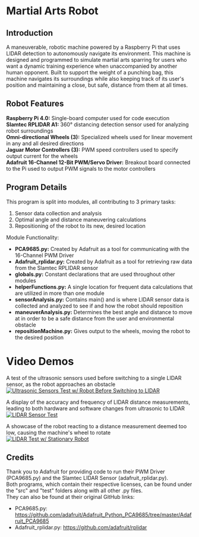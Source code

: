 # Martial Arts Robot
## Introduction
A maneuverable, robotic machine powered by a Raspberry Pi that uses LIDAR detection to autonomously navigate its environment. This machine is designed and programmed to simulate martial arts sparring for users who want a dynamic training experience when unaccompanied by another human opponent. Built to support the weight of a punching bag, this machine navigates its surroundings while also keeping track of its user's position and maintaining a close, but safe, distance from them at all times.
## Robot Features
**Raspberry Pi 4.0:** Single-board computer used for code execution  
**Slamtec RPLIDAR A1:** 360° distancing detection sensor used for analyzing robot surroundings  
**Omni-directional Wheels (3):** Specialized wheels used for linear movement in any and all desired directions  
**Jaguar Motor Controllers (3):** PWM speed controllers used to specify output current for the wheels  
**Adafruit 16-Channel 12-Bit PWM/Servo Driver:** Breakout board connected to the Pi used to output PWM signals to the motor controllers 
## Program Details  
This program is split into modules, all contributing to 3 primary tasks:  
1. Sensor data collection and analysis
2. Optimal angle and distance maneuvering calculations
3. Repositioning of the robot to its new, desired location  

Module Functionality:  
* **PCA9685.py:** Created by Adafruit as a tool for communicating with the 16-Channel PWM Driver
* **Adafruit_rplidar.py:** Created by Adafruit as a tool for retrieving raw data from the Slamtec RPLIDAR sensor  
* **globals.py:** Constant declarations that are used throughout other modules
* **helperFunctions.py:** A single location for frequent data calculations that are utilized in more than one module
* **sensorAnalysis.py:** Contains main() and is where LIDAR sensor data is collected and analyzed to see if and how the robot should reposition
* **maneuverAnalysis.py:** Determines the best angle and distance to move at in order to be a safe distance from the user and environmental obstacle
* **repositionMachine.py:** Gives output to the wheels, moving the robot to the desired position  
# Video Demos  
A test of the ultrasonic sensors used before switching to a single LIDAR sensor, as the robot approaches an obstacle  
[![Ultrasonic Sensors Test w/ Robot Before Switching to LIDAR](https://img.youtube.com/vi/7fe__-JRM5k/0.jpg)](https://www.youtube.com/watch?v=7fe__-JRM5k "Ultrasonic Sensor Test w/ Robot Before Switching to LIDAR") 

A display of the accuracy and frequency of LIDAR distance measurements, leading to both hardware and software changes from ultrasonic to LIDAR  
[![LIDAR Sensor Test](https://img.youtube.com/vi/xRAZIY07_VE/0.jpg)](https://www.youtube.com/watch?v=xRAZIY07_VE "LIDAR Sensor Test")  

A showcase of the robot reacting to a distance measurement deemed too low, causing the machine's wheel to rotate  
[![LIDAR Test w/ Stationary Robot](https://img.youtube.com/vi/GKys8iLUfHQ/0.jpg)](https://www.youtube.com/watch?v=GKys8iLUfHQ "LIDAR Test w/ Stationary Robot")
## Credits  
Thank you to Adafruit for providing code to run their PWM Driver (PCA9685.py) and the Slamtec LIDAR Sensor (adafruit_rplidar.py).  
Both programs, which contain their respective licenses, can be found under the "src" and "test" folders along with all other .py files.  
They can also be found at their original GitHub links:  
* PCA9685.py: https://github.com/adafruit/Adafruit_Python_PCA9685/tree/master/Adafruit_PCA9685    
* Adafruit_rplidar.py: https://github.com/adafruit/rplidar
